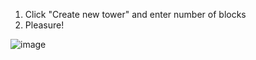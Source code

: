 
1. Click "Create new tower" and enter number of blocks
2. Pleasure!

   
![image](https://github.com/user-attachments/assets/e203ecef-daa9-4fb3-93a1-d973e2bb44a4)

